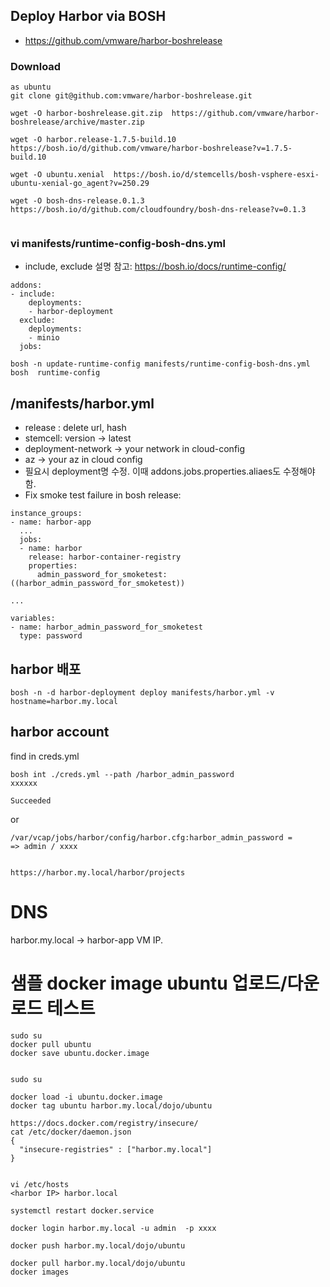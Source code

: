 ## Deploy Harbor via BOSH

- https://github.com/vmware/harbor-boshrelease

### Download 
```
as ubuntu
git clone git@github.com:vmware/harbor-boshrelease.git

wget -O harbor-boshrelease.git.zip  https://github.com/vmware/harbor-boshrelease/archive/master.zip

wget -O harbor.release-1.7.5-build.10 https://bosh.io/d/github.com/vmware/harbor-boshrelease?v=1.7.5-build.10

wget -O ubuntu.xenial  https://bosh.io/d/stemcells/bosh-vsphere-esxi-ubuntu-xenial-go_agent?v=250.29

wget -O bosh-dns-release.0.1.3 https://bosh.io/d/github.com/cloudfoundry/bosh-dns-release?v=0.1.3


```


### vi manifests/runtime-config-bosh-dns.yml
- include, exclude 설명 참고: https://bosh.io/docs/runtime-config/

```
addons:
- include:
    deployments:
    - harbor-deployment
  exclude:
    deployments:
    - minio
  jobs:
```

```
bosh -n update-runtime-config manifests/runtime-config-bosh-dns.yml 
bosh  runtime-config

```


## /manifests/harbor.yml

- release : delete url, hash 
- stemcell: version -> latest
- deployment-network -> your network in cloud-config
- az -> your az in cloud config
- 필요시 deployment명 수정. 이때 addons.jobs.properties.aliaes도 수정해야함.
- Fix smoke test failure in bosh release:

```
instance_groups:
- name: harbor-app
  ...
  jobs:
  - name: harbor
    release: harbor-container-registry
    properties:
      admin_password_for_smoketest: ((harbor_admin_password_for_smoketest))

...

variables:
- name: harbor_admin_password_for_smoketest
  type: password

```

##  harbor 배포
```
bosh -n -d harbor-deployment deploy manifests/harbor.yml -v hostname=harbor.my.local
```


## harbor account

find in creds.yml
```
bosh int ./creds.yml --path /harbor_admin_password
xxxxxx

Succeeded
```
or

```
/var/vcap/jobs/harbor/config/harbor.cfg:harbor_admin_password = 
=> admin / xxxx


https://harbor.my.local/harbor/projects

```

# DNS

harbor.my.local -> harbor-app VM IP.


# 샘플 docker image ubuntu 업로드/다운로드 테스트

```
sudo su
docker pull ubuntu
docker save ubuntu.docker.image


sudo su

docker load -i ubuntu.docker.image
docker tag ubuntu harbor.my.local/dojo/ubuntu

https://docs.docker.com/registry/insecure/
cat /etc/docker/daemon.json 
{
  "insecure-registries" : ["harbor.my.local"]
}


vi /etc/hosts
<harbor IP> harbor.local 

systemctl restart docker.service

docker login harbor.my.local -u admin  -p xxxx

docker push harbor.my.local/dojo/ubuntu

docker pull harbor.my.local/dojo/ubuntu
docker images

```

